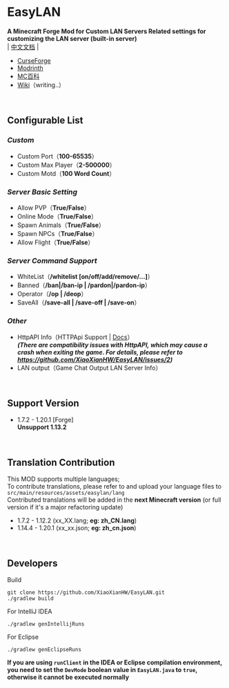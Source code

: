 # EasyLAN
**A Minecraft Forge Mod for Custom LAN Servers Related settings for customizing the LAN server (built-in server)**<br>
| [中文文档](https://github.com/XiaoXianHW/EasyLAN/blob/1.12.2/README_CN.md) |

- [CurseForge](https://www.curseforge.com/minecraft/mc-mods/easylan)
- [Modrinth](https://modrinth.com/mod/easylan)
- [MC百科](https://www.mcmod.cn/class/11373.html)
- [Wiki](https://docs.axtn.net/docs/EasyLAN/)（writing..）

<br>

## Configurable List

### *Custom*

- Custom Port（**100-65535**）
- Custom Max Player（**2-500000**）
- Custom Motd（**100 Word Count**）

### *Server Basic Setting*

- Allow PVP（**True/False**）
- Online Mode（**True/False**）
- Spawn Animals（**True/False**）
- Spawn NPCs（**True/False**）
- Allow Flight（**True/False**）

### *Server Command Support*

- WhiteList（**/whitelist [on/off/add/remove/...]**）
- Banned（**/ban|/ban-ip | /pardon|/pardon-ip**）
- Operator（**/op | /deop**）
- SaveAll（**/save-all | /save-off | /save-on**）

### *Other*

- HttpAPI Info（HTTPApi Support | [Docs](https://docs.axtn.net/docs/EasyLan/HttpAPI)）<br>
  ***(There are compatibility issues with HttpAPI, which may cause a crash when exiting the game. For details, please refer to https://github.com/XiaoXianHW/EasyLAN/issues/2)***
- LAN output（Game Chat Output LAN Server Info）

<br>

## Support Version

- 1.7.2 - 1.20.1 [Forge]<br>
  **Unsupport 1.13.2**

<br>

## Translation Contribution

This MOD supports multiple languages;<br>
To contribute translations, please refer to and upload your language files to `src/main/resources/assets/easylan/lang`<br>
Contributed translations will be added in the **next Minecraft version** (or full version if it's a major refactoring update)

- 1.7.2 - 1.12.2 (xx_XX.lang; **eg: zh_CN.lang**)
- 1.14.4 - 1.20.1 (xx_xx.json; **eg: zh_cn.json**)

<br>

## Developers
Build
```
git clone https://github.com/XiaoXianHW/EasyLAN.git
./gradlew build
```

For IntelliJ IDEA
```
./gradlew genIntellijRuns
```

For Eclipse
```
./gradlew genEclipseRuns
```

**If you are using `runClient` in the IDEA or Eclipse compilation environment, you need to set the `DevMode` boolean value in `EasyLAN.java` to `true`, otherwise it cannot be executed normally**
